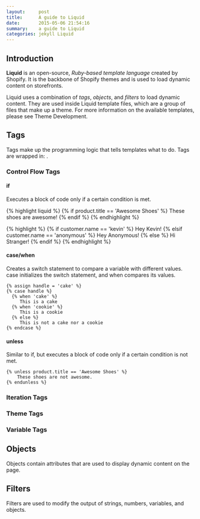 ```yaml
---
layout:     post
title:      A guide to Liquid
date:       2015-05-06 21:54:16
summary:    a guide to Liquid
categories: jekyll Liquid
---
```


## Introduction

**Liquid** is an open-source, *Ruby-based template language* created by Shopify. It is the backbone of Shopify themes and is used to load dynamic content on storefronts.

Liquid uses a combination of *tags*, *objects*, and *filters* to load dynamic content. They are used inside Liquid template files, which are a group of files that make up a theme. For more information on the available templates, please see Theme Development.


## Tags

Tags make up the programming logic that tells templates what to do. Tags are wrapped in: .

### Control Flow Tags

#### if  

Executes a block of code only if a certain condition is met.

{% highlight liquid %}
{% if product.title == 'Awesome Shoes' %}
    These shoes are awesome!
{% endif %}
{% endhighlight %}

{% highlight %}
{% if customer.name == 'kevin' %}
  Hey Kevin!
{% elsif customer.name == 'anonymous' %}
  Hey Anonymous!
{% else %}
  Hi Stranger!
{% endif %}
{% endhighlight %}

#### case/when

Creates a switch statement to compare a variable with different values. case initializes the switch statement, and when compares its values.

```
{% assign handle = 'cake' %}
{% case handle %}
  {% when 'cake' %}
     This is a cake
  {% when 'cookie' %}
     This is a cookie
  {% else %}
     This is not a cake nor a cookie
{% endcase %}
```

#### unless

Similar to if, but executes a block of code only if a certain condition is not met.

```
{% unless product.title == 'Awesome Shoes' %}
    These shoes are not awesome.
{% endunless %}
```
### Iteration Tags
### Theme Tags
### Variable Tags

## Objects

Objects contain attributes that are used to display dynamic content on the page.

## Filters

Filters are used to modify the output of strings, numbers, variables, and objects.